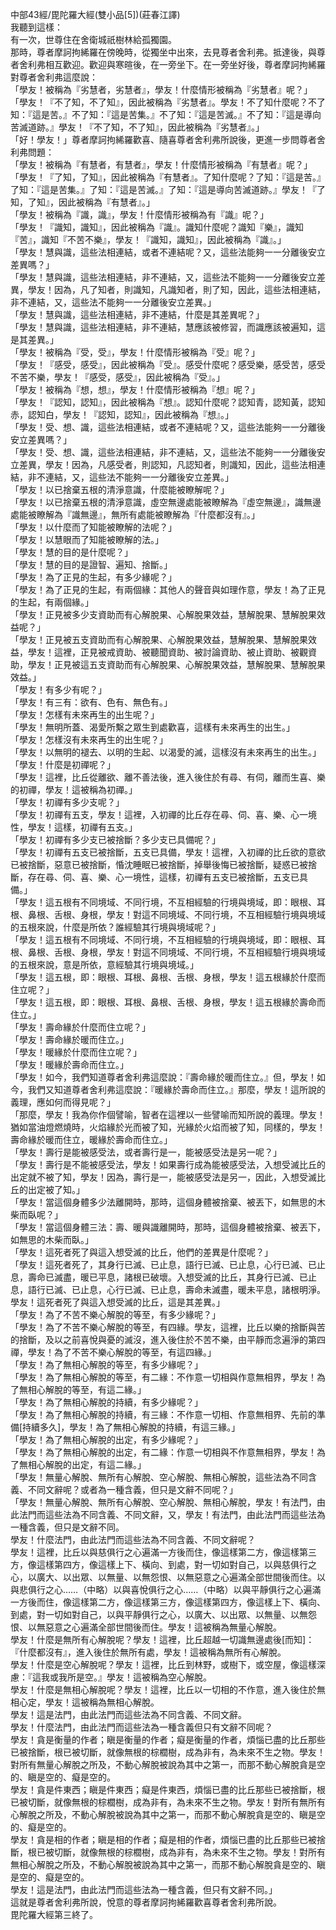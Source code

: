 中部43經/毘陀羅大經(雙小品[5])(莊春江譯)  
我聽到這樣：  
有一次，世尊住在舍衛城祇樹林給孤獨園。  
那時，尊者摩訶拘絺羅在傍晚時，從獨坐中出來，去見尊者舍利弗。抵達後，與尊者舍利弗相互歡迎。歡迎與寒暄後，在一旁坐下。在一旁坐好後，尊者摩訶拘絺羅對尊者舍利弗這麼說：  
「學友！被稱為『劣慧者，劣慧者』，學友！什麼情形被稱為『劣慧者』呢？」  
「學友！『不了知，不了知』，因此被稱為『劣慧者』。學友！不了知什麼呢？不了知：『這是苦。』不了知：『這是苦集。』不了知：『這是苦滅。』不了知：『這是導向苦滅道跡。』學友！『不了知，不了知』，因此被稱為『劣慧者』。」  
「好！學友！」尊者摩訶拘絺羅歡喜、隨喜尊者舍利弗所說後，更進一步問尊者舍利弗問題：  
「學友！被稱為『有慧者，有慧者』，學友！什麼情形被稱為『有慧者』呢？」  
「學友！『了知，了知』，因此被稱為『有慧者』。了知什麼呢？了知：『這是苦。』了知：『這是苦集。』了知：『這是苦滅。』了知：『這是導向苦滅道跡。』學友！『了知，了知』，因此被稱為『有慧者』。」  
「學友！被稱為『識，識』，學友！什麼情形被稱為有『識』呢？」  
「學友！『識知，識知』，因此被稱為『識』。識知什麼呢？識知『樂』，識知『苦』，識知『不苦不樂』，學友！『識知，識知』，因此被稱為『識』。」  
「學友！慧與識，這些法相連結，或者不連結呢？又，這些法能夠一一分離後安立差異嗎？」  
「學友！慧與識，這些法相連結，非不連結，又，這些法不能夠一一分離後安立差異，學友！因為，凡了知者，則識知，凡識知者，則了知，因此，這些法相連結，非不連結，又，這些法不能夠一一分離後安立差異。」  
「學友！慧與識，這些法相連結，非不連結，什麼是其差異呢？」  
「學友！慧與識，這些法相連結，非不連結，慧應該被修習，而識應該被遍知，這是其差異。」  
「學友！被稱為『受，受』，學友！什麼情形被稱為『受』呢？」  
「學友！『感受，感受』，因此被稱為『受』。感受什麼呢？感受樂，感受苦，感受不苦不樂，學友！『感受，感受』，因此被稱為『受』。」  
「學友！被稱為『想，想』，學友！什麼情形被稱為『想』呢？」  
「學友！『認知，認知』，因此被稱為『想』。認知什麼呢？認知青，認知黃，認知赤，認知白，學友！『認知，認知』，因此被稱為『想』。」  
「學友！受、想、識，這些法相連結，或者不連結呢？又，這些法能夠一一分離後安立差異嗎？」  
「學友！受、想、識，這些法相連結，非不連結，又，這些法不能夠一一分離後安立差異，學友！因為，凡感受者，則認知，凡認知者，則識知，因此，這些法相連結，非不連結，又，這些法不能夠一一分離後安立差異。」  
「學友！以已捨棄五根的清淨意識，什麼能被瞭解呢？」  
「學友！以已捨棄五根的清淨意識，虛空無邊處能被瞭解為『虛空無邊』，識無邊處能被瞭解為『識無邊』，無所有處能被瞭解為『什麼都沒有』。」  
「學友！以什麼而了知能被瞭解的法呢？」  
「學友！以慧眼而了知能被瞭解的法。」  
「學友！慧的目的是什麼呢？」  
「學友！慧的目的是證智、遍知、捨斷。」  
「學友！為了正見的生起，有多少緣呢？」  
「學友！為了正見的生起，有兩個緣：其他人的聲音與如理作意，學友！為了正見的生起，有兩個緣。」  
「學友！正見被多少支資助而有心解脫果、心解脫果效益，慧解脫果、慧解脫果效益呢？」  
「學友！正見被五支資助而有心解脫果、心解脫果效益，慧解脫果、慧解脫果效益，學友！這裡，正見被戒資助、被聽聞資助、被討論資助、被止資助、被觀資助，學友！正見被這五支資助而有心解脫果、心解脫果效益，慧解脫果、慧解脫果效益。」  
「學友！有多少有呢？」  
「學友！有三有：欲有、色有、無色有。」  
「學友！怎樣有未來再生的出生呢？」  
「學友！無明所蓋、渴愛所繫之眾生到處歡喜，這樣有未來再生的出生。」  
「學友！怎樣沒有未來再生的出生呢？」  
「學友！以無明的褪去、以明的生起、以渴愛的滅，這樣沒有未來再生的出生。」  
「學友！什麼是初禪呢？」  
「學友！這裡，比丘從離欲、離不善法後，進入後住於有尋、有伺，離而生喜、樂的初禪，學友！這被稱為初禪。」  
「學友！初禪有多少支呢？」  
「學友！初禪有五支，學友！這裡，入初禪的比丘存在尋、伺、喜、樂、心一境性，學友！這樣，初禪有五支。」  
「學友！初禪有多少支已被捨斷？多少支已具備呢？」  
「學友！初禪有五支已被捨斷，五支已具備，學友！這裡，入初禪的比丘欲的意欲已被捨斷，惡意已被捨斷，惛沈睡眠已被捨斷，掉舉後悔已被捨斷，疑惑已被捨斷，存在尋、伺、喜、樂、心一境性，這樣，初禪有五支已被捨斷，五支已具備。」  
「學友！這五根有不同境域、不同行境，不互相經驗的行境與境域，即：眼根、耳根、鼻根、舌根、身根，學友！對這不同境域、不同行境，不互相經驗行境與境域的五根來說，什麼是所依？誰經驗其行境與境域呢？」  
「學友！這五根有不同境域、不同行境，不互相經驗的行境與境域，即：眼根、耳根、鼻根、舌根、身根，學友！對這不同境域、不同行境，不互相經驗行境與境域的五根來說，意是所依，意經驗其行境與境域。」  
「學友！這五根，即：眼根、耳根、鼻根、舌根、身根，學友！這五根緣於什麼而住立呢？」  
「學友！這五根，即：眼根、耳根、鼻根、舌根、身根，學友！這五根緣於壽命而住立。」  
「學友！壽命緣於什麼而住立呢？」  
「學友！壽命緣於暖而住立。」  
「學友！暖緣於什麼而住立呢？」  
「學友！暖緣於壽命而住立。」  
「學友！如今，我們知道尊者舍利弗這麼說：『壽命緣於暖而住立。』但，學友！如今，我們又知道尊者舍利弗這麼說：『暖緣於壽命而住立。』那麼，學友！這所說的義理，應如何而得見呢？」  
「那麼，學友！我為你作個譬喻，智者在這裡以一些譬喻而知所說的義理。學友！猶如當油燈燃燒時，火焰緣於光而被了知，光緣於火焰而被了知，同樣的，學友！壽命緣於暖而住立，暖緣於壽命而住立。」  
「學友！壽行是能被感受法，或者壽行是一，能被感受法是另一呢？」  
「學友！壽行是不能被感受法，學友！如果壽行成為能被感受法，入想受滅比丘的出定就不被了知，學友！因為，壽行是一，能被感受法是另一，因此，入想受滅比丘的出定被了知。」  
「學友！當這個身體多少法離開時，那時，這個身體被捨棄、被丟下，如無思的木柴而臥呢？」  
「學友！當這個身體三法：壽、暖與識離開時，那時，這個身體被捨棄、被丟下，如無思的木柴而臥。」  
「學友！這死者死了與這入想受滅的比丘，他們的差異是什麼呢？」  
「學友！這死者死了，其身行已滅、已止息，語行已滅、已止息，心行已滅、已止息，壽命已滅盡，暖已平息，諸根已破壞。入想受滅的比丘，其身行已滅、已止息，語行已滅、已止息，心行已滅、已止息，壽命未滅盡，暖未平息，諸根明淨。學友！這死者死了與這入想受滅的比丘，這是其差異。」  
「學友！為了不苦不樂心解脫的等至，有多少緣呢？」  
「學友！為了不苦不樂心解脫的等至，有四緣。學友，這裡，比丘以樂的捨斷與苦的捨斷，及以之前喜悅與憂的滅沒，進入後住於不苦不樂，由平靜而念遍淨的第四禪，學友！為了不苦不樂心解脫的等至，有這四緣。」  
「學友！為了無相心解脫的等至，有多少緣呢？」  
「學友！為了無相心解脫的等至，有二緣：不作意一切相與作意無相界，學友！為了無相心解脫的等至，有這二緣。」  
「學友！為了無相心解脫的持續，有多少緣呢？」  
「學友！為了無相心解脫的持續，有三緣：不作意一切相、作意無相界、先前的準備[持續多久]，學友！為了無相心解脫的持續，有這三緣。」  
「學友！為了無相心解脫的出定，有多少緣呢？」  
「學友！為了無相心解脫的出定，有二緣：作意一切相與不作意無相界，學友！為了無相心解脫的出定，有這二緣。」  
「學友！無量心解脫、無所有心解脫、空心解脫、無相心解脫，這些法為不同含義、不同文辭呢？或者為一種含義，但只是文辭不同呢？」  
「學友！無量心解脫、無所有心解脫、空心解脫、無相心解脫，學友！有法門，由此法門而這些法為不同含義、不同文辭，又，學友！有法門，由此法門而這些法為一種含義，但只是文辭不同。  
學友！什麼法門，由此法門而這些法為不同含義、不同文辭呢？  
學友！這裡，比丘以與慈俱行之心遍滿一方後而住，像這樣第二方，像這樣第三方，像這樣第四方，像這樣上下、橫向、到處，對一切如對自己，以與慈俱行之心，以廣大、以出眾、以無量、以無怨恨、以無惡意之心遍滿全部世間後而住。以與悲俱行之心……（中略）以與喜悅俱行之心……（中略）以與平靜俱行之心遍滿一方後而住，像這樣第二方，像這樣第三方，像這樣第四方，像這樣上下、橫向、到處，對一切如對自己，以與平靜俱行之心，以廣大、以出眾、以無量、以無怨恨、以無惡意之心遍滿全部世間後而住。學友！這被稱為無量心解脫。  
學友！什麼是無所有心解脫呢？學友！這裡，比丘超越一切識無邊處後[而知]：『什麼都沒有』，進入後住於無所有處，學友！這被稱為無所有心解脫。  
學友！什麼是空心解脫呢？學友！這裡，比丘到林野，或樹下，或空屋，像這樣深慮：『這我或我所是空。』學友！這被稱為空心解脫。  
學友！什麼是無相心解脫呢？學友！這裡，比丘以一切相的不作意，進入後住於無相心定，學友！這被稱為無相心解脫。  
學友！這是法門，由此法門而這些法為不同含義、不同文辭。  
學友！什麼法門，由此法門而這些法為一種含義但只有文辭不同呢？  
學友！貪是衡量的作者；瞋是衡量的作者；癡是衡量的作者，煩惱已盡的比丘那些已被捨斷，根已被切斷，就像無根的棕櫚樹，成為非有，為未來不生之物。學友！對所有無量心解脫之所及，不動心解脫被說為其中之第一，而那不動心解脫貪是空的、瞋是空的、癡是空的。  
學友！貪是件東西；瞋是件東西；癡是件東西，煩惱已盡的比丘那些已被捨斷，根已被切斷，就像無根的棕櫚樹，成為非有，為未來不生之物。學友！對所有無所有心解脫之所及，不動心解脫被說為其中之第一，而那不動心解脫貪是空的、瞋是空的、癡是空的。  
學友！貪是相的作者；瞋是相的作者；癡是相的作者，煩惱已盡的比丘那些已被捨斷，根已被切斷，就像無根的棕櫚樹，成為非有，為未來不生之物。學友！對所有無相心解脫之所及，不動心解脫被說為其中之第一，而那不動心解脫貪是空的、瞋是空的、癡是空的。  
學友！這是法門，由此法門而這些法為一種含義，但只有文辭不同。」  
這就是尊者舍利弗所說，悅意的尊者摩訶拘絺羅歡喜尊者舍利弗所說。  
毘陀羅大經第三終了。  
  
  
